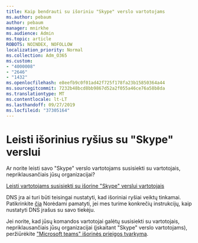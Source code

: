 ```yaml
---
title: Kaip bendrauti su išoriniu "Skype" verslo vartotojams
ms.author: pebaum
author: pebaum
manager: mnirkhe
ms.audience: Admin
ms.topic: article
ROBOTS: NOINDEX, NOFOLLOW
localization_priority: Normal
ms.collection: Adm_O365
ms.custom:
- "4000008"
- "2646"
- "1432"
ms.openlocfilehash: e8eefb9c0f01ad42f725f178fa23b15850364a44
ms.sourcegitcommit: 7232b48bcd8bb9867d52a2f055a46ce76a58b8da
ms.translationtype: MT
ms.contentlocale: lt-LT
ms.lasthandoff: 09/27/2019
ms.locfileid: "37305164"
---
```

# <a name="allow-external-communications-with-skype-for-business"></a>Leisti išorinius ryšius su "Skype" verslui 

Ar norite leisti savo "Skype" verslo vartotojams susisiekti su vartotojais, nepriklausančiais jūsų organizacijai? 

[Leisti vartotojams susisiekti su išorine "Skype" verslui vartotojais](https://docs.microsoft.com/skypeforbusiness/set-up-skype-for-business-online/allow-users-to-contact-external-skype-for-business-users)

DNS įra ai turi būti teisingai nustatyti, kad išoriniai ryšiai veiktų tinkamai. Patikrinkite [čia](https://docs.microsoft.com/office365/admin/get-help-with-domains/set-up-your-domain-host-specific-instructions?view=o365-worldwide) Norėdami pamatyti, jei mes turime konkrečių instrukcijų, kaip nustatyti DNS įrašus su savo tiekėju. 

Jei norite, kad jūsų komandos vartotojai galėtų susisiekti su vartotojais, nepriklausančiais jūsų organizacijai (įskaitant "Skype" verslo vartotojams), peržiūrėkite ["Microsoft teams" išorinės prieigos tvarkymą](https://docs.microsoft.com/microsoftteams/let-your-teams-users-communicate-with-other-people). 